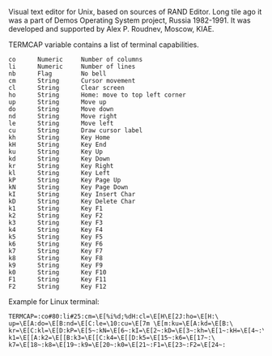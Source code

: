 Visual text editor for Unix, based on sources of RAND Editor.
Long tile ago it was a part of Demos Operating System project, Russia 1982-1991.
It was developed and supported by Alex P. Roudnev, Moscow, KIAE.

TERMCAP variable contains a list of terminal capabilities.

    co      Numeric     Number of columns
    li      Numeric     Number of lines
    nb      Flag        No bell
    cm      String      Cursor movement
    cl      String      Clear screen
    ho      String      Home: move to top left corner
    up      String      Move up
    do      String      Move down
    nd      String      Move right
    le      String      Move left
    cu      String      Draw cursor label
    kh      String      Key Home
    kH      String      Key End
    ku      String      Key Up
    kd      String      Key Down
    kr      String      Key Right
    kl      String      Key Left
    kP      String      Key Page Up
    kN      String      Key Page Down
    kI      String      Key Insert Char
    kD      String      Key Delete Char
    k1      String      Key F1
    k2      String      Key F2
    k3      String      Key F3
    k4      String      Key F4
    k5      String      Key F5
    k6      String      Key F6
    k7      String      Key F7
    k8      String      Key F8
    k9      String      Key F9
    k0      String      Key F10
    F1      String      Key F11
    F2      String      Key F12


Example for Linux terminal:

    TERMCAP=:co#80:li#25:cm=\E[%i%d;%dH:cl=\E[H\E[2J:ho=\E[H:\
    up=\E[A:do=\E[B:nd=\E[C:le=\10:cu=\E[7m \E[m:ku=\E[A:kd=\E[B:\
    kr=\E[C:kl=\E[D:kP=\E[5~:kN=\E[6~:kI=\E[2~:kD=\E[3~:kh=\E[1~:kH=\E[4~:\
    k1=\E[[A:k2=\E[[B:k3=\E[[C:k4=\E[[D:k5=\E[15~:k6=\E[17~:\
    k7=\E[18~:k8=\E[19~:k9=\E[20~:k0=\E[21~:F1=\E[23~:F2=\E[24~:
